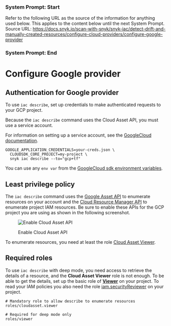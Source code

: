 ### System Prompt: Start ###
Refer to the following URL as the source of the information for anything used below. This applies to the content below until the next System Prompt.
Source URL: https://docs.snyk.io/scan-with-snyk/snyk-iac/detect-drift-and-manually-created-resources/configure-cloud-providers/configure-google-provider
### System Prompt: End ###

# Configure Google provider

## Authentication for Google provider

To use `iac describe`, set up credentials to make authenticated requests to your GCP project.

Because the `iac describe` command uses the Cloud Asset API, you must use a service account.

For information on setting up a service account, see the [GoogleCloud documentation](https://cloud.google.com/docs/authentication/production).

```
GOOGLE_APPLICATION_CREDENTIALS=your-creds.json \
  CLOUDSDK_CORE_PROJECT=my-project \
  snyk iac describe --to="gcp+tf"
```

You can use any `env var` from the [GoogleCloud sdk environment variables](https://cloud.google.com/sdk/docs/properties#setting_properties_via_environment_variables).

## Least privilege policy​ <a href="#least-privileged-policy" id="least-privileged-policy"></a>

The `iac describe` command uses the [Google Asset API](https://console.cloud.google.com/apis/api/cloudasset.googleapis.com/overview) to enumerate resources on your account and the [Cloud Resource Manager API](https://console.cloud.google.com/marketplace/product/google/cloudresourcemanager.googleapis.com) to enumerate project IAM resources. Be sure to enable these APIs for the GCP project you are using as shown in the following screenshot.

<figure><img src="https://docs.driftctl.com/assets/images/enable_api-dffb8e57a0ce1c667527ede14b2728df.png" alt="Enable Cloud Asset API"><figcaption><p>Enable Cloud Asset API</p></figcaption></figure>

To enumerate resources, you need at least the role [Cloud Asset Viewer](https://cloud.google.com/iam/docs/understanding-roles#cloud-asset-roles).

## **Required roles​**

To use `iac describe` with deep mode, you need access to retrieve the details of a resource, and the **Cloud Asset Viewer** role is not enough. To be able to get the details, set up the basic role of [**Viewer**](https://cloud.google.com/iam/docs/understanding-roles#basic-definitions) on your project. To read your IAM policies you also need the role [iam.securityReviewer](https://cloud.google.com/iam/docs/understanding-roles#iam-roles) on your project.

```
# Mandatory role to allow describe to enumerate resources
roles/cloudasset.viewer

# Required for deep mode only
roles/viewer
```
